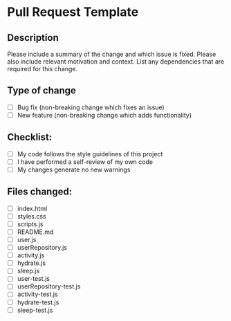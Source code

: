 # Pull Request Template

## Description

Please include a summary of the change and which issue is fixed. Please also include relevant motivation and context. List any dependencies that are required for this change.

## Type of change

- [ ] Bug fix (non-breaking change which fixes an issue)
- [ ] New feature (non-breaking change which adds functionality)

## Checklist:

- [ ] My code follows the style guidelines of this project
- [ ] I have performed a self-review of my own code
- [ ] My changes generate no new warnings

## Files changed:

- [ ] index.html
- [ ] styles.css
- [ ] scripts.js
- [ ] README.md
- [ ] user.js
- [ ] userRepository.js
- [ ] activity.js
- [ ] hydrate.js
- [ ] sleep.js
- [ ] user-test.js
- [ ] userRepository-test.js
- [ ] activity-test.js
- [ ] hydrate-test.js
- [ ] sleep-test.js
